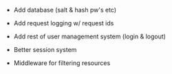 - Add database (salt & hash pw's etc)
- Add request logging w/ request ids

- Add rest of user management system (login & logout)

- Better session system
- Middleware for filtering resources

